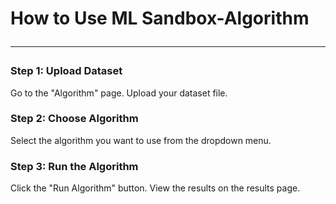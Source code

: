 # How to Use ML Sandbox-Algorithm<hr>

### Step 1: Upload Dataset
 Go to the "Algorithm" page.
 Upload your dataset file.

### Step 2: Choose Algorithm
 Select the algorithm you want to use from the dropdown menu.

### Step 3: Run the Algorithm
 Click the "Run Algorithm" button.
 View the results on the results page.

